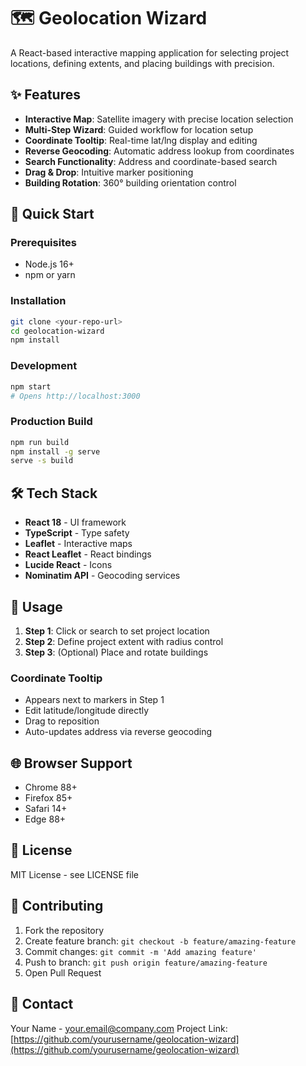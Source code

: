# 🗺️ Geolocation Wizard

A React-based interactive mapping application for selecting project locations, defining extents, and placing buildings with precision.

## ✨ Features

- **Interactive Map**: Satellite imagery with precise location selection
- **Multi-Step Wizard**: Guided workflow for location setup
- **Coordinate Tooltip**: Real-time lat/lng display and editing
- **Reverse Geocoding**: Automatic address lookup from coordinates
- **Search Functionality**: Address and coordinate-based search
- **Drag & Drop**: Intuitive marker positioning
- **Building Rotation**: 360° building orientation control

## 🚀 Quick Start

### Prerequisites
- Node.js 16+ 
- npm or yarn

### Installation
```bash
git clone <your-repo-url>
cd geolocation-wizard
npm install
```

### Development
```bash
npm start
# Opens http://localhost:3000
```

### Production Build
```bash
npm run build
npm install -g serve
serve -s build
```

## 🛠️ Tech Stack

- **React 18** - UI framework
- **TypeScript** - Type safety
- **Leaflet** - Interactive maps
- **React Leaflet** - React bindings
- **Lucide React** - Icons
- **Nominatim API** - Geocoding services

## 📱 Usage

1. **Step 1**: Click or search to set project location
2. **Step 2**: Define project extent with radius control
3. **Step 3**: (Optional) Place and rotate buildings

### Coordinate Tooltip
- Appears next to markers in Step 1
- Edit latitude/longitude directly
- Drag to reposition
- Auto-updates address via reverse geocoding

## 🌐 Browser Support

- Chrome 88+
- Firefox 85+
- Safari 14+
- Edge 88+

## 📄 License

MIT License - see LICENSE file

## 🤝 Contributing

1. Fork the repository
2. Create feature branch: `git checkout -b feature/amazing-feature`
3. Commit changes: `git commit -m 'Add amazing feature'`
4. Push to branch: `git push origin feature/amazing-feature`
5. Open Pull Request

## 📧 Contact

Your Name - your.email@company.com
Project Link: [https://github.com/yourusername/geolocation-wizard](https://github.com/yourusername/geolocation-wizard)
